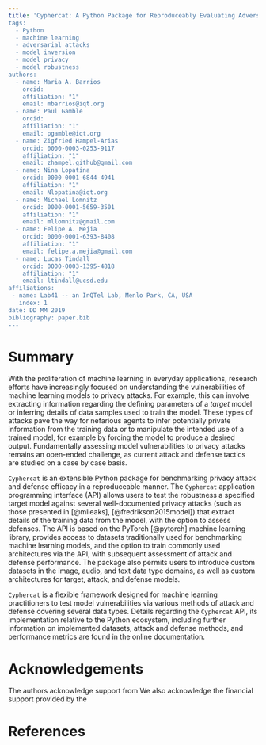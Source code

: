 ```yaml
---
title: 'Cyphercat: A Python Package for Reproduceably Evaluating Adversarial Robustness
tags:
  - Python
  - machine learning
  - adversarial attacks
  - model inversion
  - model privacy
  - model robustness
authors:
  - name: Maria A. Barrios
    orcid:
    affiliation: "1"
    email: mbarrios@iqt.org
  - name: Paul Gamble
    orcid:
    affiliation: "1"
    email: pgamble@iqt.org
  - name: Zigfried Hampel-Arias
    orcid: 0000-0003-0253-9117
    affiliation: "1"
    email: zhampel.github@gmail.com
  - name: Nina Lopatina
    orcid: 0000-0001-6844-4941
    affiliation: "1"
    email: Nlopatina@iqt.org
  - name: Michael Lomnitz
    orcid: 0000-0001-5659-3501
    affiliation: "1"
    email: mllomnitz@gmail.com
  - name: Felipe A. Mejia
    orcid: 0000-0001-6393-8408
    affiliation: "1"
    email: felipe.a.mejia@gmail.com
  - name: Lucas Tindall
    orcid: 0000-0003-1395-4818
    affiliation: "1"
    email: ltindall@ucsd.edu
affiliations:
 - name: Lab41 -- an InQTel Lab, Menlo Park, CA, USA
   index: 1
date: DD MM 2019
bibliography: paper.bib
---
```


# Summary

With the proliferation of machine learning in everyday applications,
research efforts have increasingly focused on understanding the vulnerabilities of
machine learning models to privacy attacks.
For example, this can involve extracting information regarding the defining parameters of a _target_ model
or inferring details of data samples used to train the model.
These types of attacks pave the way for nefarious agents to infer potentially private information
from the training data or to manipulate the intended use of a trained model, 
for example by forcing the model to produce a desired output.
Fundamentally assessing model vulnerabilities to privacy attacks remains an open-ended challenge,
as current attack and defense tactics are studied on a case by case basis.


``Cyphercat`` is an extensible Python package for benchmarking privacy attack and defense efficacy
in a reproduceable manner.
The ``Cyphercat`` application programming interface (API) allows users to test the robustness a specified 
target model against several well-documented privacy attacks (such as those presented in [@mlleaks], [@fredrikson2015model])
that extract details of the training data from the model, with the option to assess defenses.
The API is based on the PyTorch [@pytorch] machine learning library, provides access to datasets 
traditionally used for benchmarking machine learning models, and the option to train commonly used 
architectures via the API, with subsequent assessment of attack and defense performance.
The package also permits users to introduce custom datasets in the image, audio, and text data type domains,
as well as custom architectures for target, attack, and defense models.


``Cyphercat`` is a flexible framework designed for machine learning practitioners to test model vulnerabilities
via various methods of attack and defense covering several data types.
Details regarding the ``Cyphercat`` API, its implementation relative to the Python ecosystem, 
including further information on implemented datasets, attack and defense methods, 
and performance metrics are found in the online documentation.


# Acknowledgements

The authors acknowledge support from 
We also acknowledge the financial support provided by the 

# References
